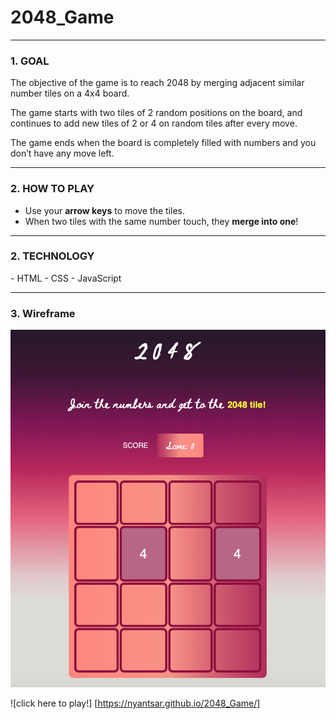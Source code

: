 # 2048_Game
------

<h3>1. GOAL</H3>

The objective of the game is to reach 2048 by merging adjacent similar number tiles on a 4x4 board.

The game starts with two tiles of 2 random positions on the board, and continues to add new tiles of 2 or 4 on random tiles after every move. 

The game ends when the board is completely filled with numbers and  you don’t have any move left.

------

<h3>2. HOW TO PLAY </H3>

- Use your **arrow keys** to move the tiles. 
- When two tiles with the same number touch, they **merge into one**!

-----

<h3>2. TECHNOLOGY </H3>
- HTML
- CSS
- JavaScript

-----

<h3>3. Wireframe</h3>

![Screenshot](img/Screenshot.png)


![click here to play!] [https://nyantsar.github.io/2048_Game/]
